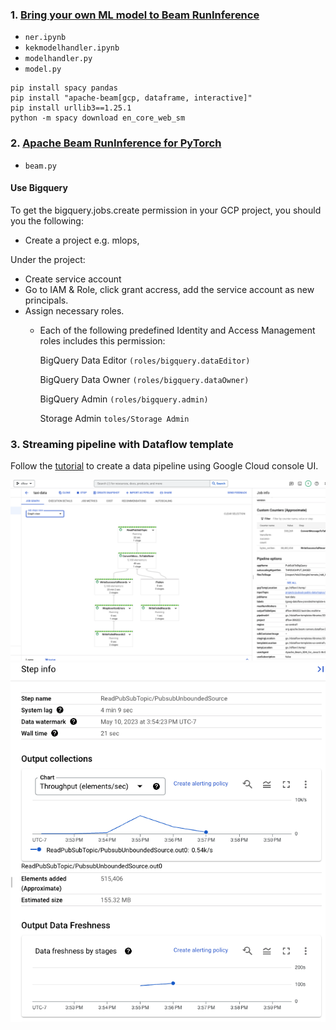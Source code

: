 ### 1. [Bring your own ML model to Beam RunInference](https://cloud.google.com/dataflow/docs/notebooks/run_custom_inference)
- `ner.ipynb` 
- `kekmodelhandler.ipynb`
- `modelhandler.py`
- `model.py`

```
pip install spacy pandas
pip install "apache-beam[gcp, dataframe, interactive]"
pip install urllib3==1.25.1
python -m spacy download en_core_web_sm
```

### 2. [Apache Beam RunInference for PyTorch](https://cloud.google.com/dataflow/docs/notebooks/run_inference_pytorch)
- `beam.py`
#### Use Bigquery
To get the bigquery.jobs.create permission in your GCP project, you should you the following:
- Create a project e.g. mlops,
  
Under the project:
  - Create service account
  - Go to IAM & Role, click grant accress, add the service account as new principals.
  - Assign necessary roles.
    - Each of the following predefined Identity and Access Management roles includes this permission:
  
        BigQuery Data Editor `(roles/bigquery.dataEditor)`

        BigQuery Data Owner `(roles/bigquery.dataOwner)`

        BigQuery Admin `(roles/bigquery.admin)`

        Storage Admin `toles/Storage Admin`

### 3. Streaming pipeline with Dataflow template
Follow the [tutorial](https://cloud.google.com/dataflow/docs/quickstarts/create-streaming-pipeline-template) to create a data pipeline using Google Cloud console UI.

![alt text](./imgs/res2.png)
![alt text](./imgs/res1.png)
  